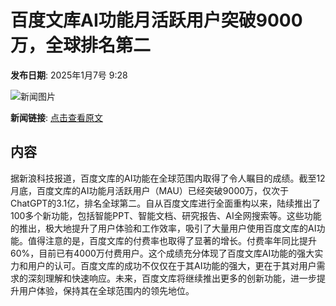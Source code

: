# 百度文库AI功能月活跃用户突破9000万，全球排名第二

**发布日期**: 2025年1月7号 9:28

![新闻图片](https://pic.chinaz.com/picmap/201912192146031887_3.jpg)

**新闻链接**: [点击查看原文](https://www.aibase.com/zh/news/14504)

## 内容

据新浪科技报道，百度文库的AI功能在全球范围内取得了令人瞩目的成绩。截至12月底，百度文库的AI功能月活跃用户（MAU）已经突破9000万，仅次于ChatGPT的3.1亿，排名全球第二。自从百度文库进行全面重构以来，陆续推出了100多个新功能，包括智能PPT、智能文档、研究报告、AI全网搜索等。这些功能的推出，极大地提升了用户体验和工作效率，吸引了大量用户使用百度文库的AI功能。值得注意的是，百度文库的付费率也取得了显著的增长。付费率年同比提升60%，目前已有4000万付费用户。这个成绩充分体现了百度文库AI功能的强大实力和用户的认可。百度文库的成功不仅仅在于其AI功能的强大，更在于其对用户需求的深刻理解和快速响应。未来，百度文库将继续推出更多的创新功能，进一步提升用户体验，保持其在全球范围内的领先地位。
